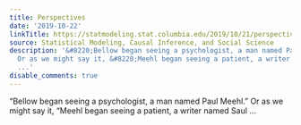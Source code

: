 ```yaml
---
title: Perspectives
date: '2019-10-22'
linkTitle: https://statmodeling.stat.columbia.edu/2019/10/21/perspectives/
source: Statistical Modeling, Causal Inference, and Social Science
description: '&#8220;Bellow began seeing a psychologist, a man named Paul Meehl.&#8221;
  Or as we might say it, &#8220;Meehl began seeing a patient, a writer named Saul
  ...'
disable_comments: true
---
```

&#8220;Bellow began seeing a psychologist, a man named Paul Meehl.&#8221; Or as we might say it, &#8220;Meehl began seeing a patient, a writer named Saul ...